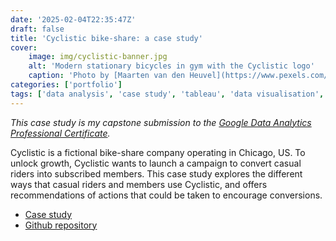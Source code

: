 ```yaml
---
date: '2025-02-04T22:35:47Z'
draft: false
title: 'Cyclistic bike-share: a case study'
cover:
    image: img/cyclistic-banner.jpg
    alt: 'Modern stationary bicycles in gym with the Cyclistic logo'
    caption: 'Photo by [Maarten van den Heuvel](https://www.pexels.com/photo/modern-stationary-bicycles-in-gym-4254902/)'
categories: ['portfolio']
tags: ['data analysis', 'case study', 'tableau', 'data visualisation', 'data cleansing']
---
```


*This case study is my capstone submission to the [Google Data Analytics Professional Certificate](https://www.coursera.org/professional-certificates/google-data-analytics).*

Cyclistic is a fictional bike-share company operating in Chicago, US. To unlock growth, Cyclistic wants to launch a campaign to convert casual riders into subscribed members. This case study explores the different ways that casual riders and members use Cyclistic, and offers recommendations of actions that could be taken to encourage conversions.

- [Case study](https://public.tableau.com/views/CyclisticBikeShare_17374793232980/CaseStudy?:language=en-GB&:sid=&:redirect=auth&:display_count=n&:origin=viz_share_link)
- [Github repository](https://github.com/clarelgibson/cyclistic-bike-share)